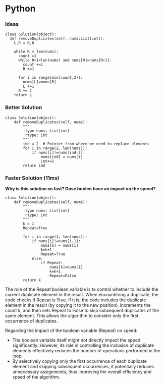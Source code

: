 # Python
### Ideas 
```
class Solution(object):
  def removeDuplicates(self, nums:List[int]):
    L,R = 0,0

    while R < len(nums):
      count =1
      while R+1<len(nums) and nums[R]=nums[R+1]:
        count +=1
        R +=1

      for i in range(min(count,2)):
        nums[L]=nums[R]
        L +=1
      R += 1
    return L  
```
### Better Solution
```
class Solution(object):
    def removeDuplicates(self, nums):
        """
        :type nums: List[int]
        :rtype: int
        """
        ind = 2  # Pointer from where we need to replace elements
        for i in range(2, len(nums)):
            if nums[i]!=nums[ind-2]:
                nums[ind] = nums[i]
                ind+=1
        return ind

```

### Faster Solution (11ms)
**Why is this solution so fast? Dose boolen have an impact on the speed?**
```
class Solution(object):
    def removeDuplicates(self, nums):
        """
        :type nums: List[int]
        :rtype: int
        """
        k = 1
        Repeat=True

        for i in range(1, len(nums)):
            if nums[i]!=nums[i-1]:
                nums[k] = nums[i]
                k=k+1
                Repeat=True
            else:
                if Repeat:
                    nums[k]=nums[i]
                    k=k+1
                    Repeat=False
        return k
```
The role of the Repeat boolean variable is to control whether to include the current duplicate element in the result. When encountering a duplicate, the code checks if Repeat is True. If it is, the code includes the duplicate element in the result (by copying it to the new position), increments the count k, and then sets Repeat to False to skip subsequent duplicates of the same element. This allows the algorithm to consider only the first occurrence of duplicates.  

Regarding the impact of the boolean variable (Repeat) on speed:  
- The boolean variable itself might not directly impact the speed significantly. However, its role in controlling the inclusion of duplicate elements effectively reduces the number of operations performed in the loop.  
- By selectively copying only the first occurrence of each duplicate element and skipping subsequent occurrences, it potentially reduces unnecessary assignments, thus improving the overall efficiency and speed of the algorithm.  
